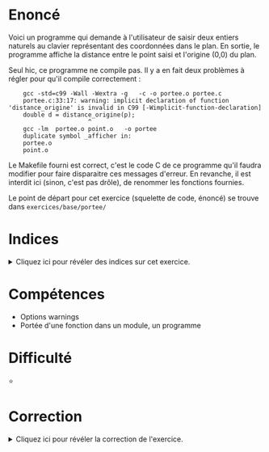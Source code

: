 # Enoncé

Voici un programme qui demande à l'utilisateur de saisir deux entiers
naturels au clavier représentant des coordonnées dans le plan. En
sortie, le programme affiche la distance entre le point saisi et
l'origine (0,0) du plan.

Seul hic, ce programme ne compile pas. Il y a en fait deux problèmes à
régler pour qu'il compile correctement :

```
	gcc -std=c99 -Wall -Wextra -g   -c -o portee.o portee.c
	portee.c:33:17: warning: implicit declaration of function 'distance_origine' is invalid in C99 [-Wimplicit-function-declaration]
	double d = distance_origine(p);
					  ^
	gcc -lm  portee.o point.o   -o portee
	duplicate symbol _afficher in:
	portee.o
	point.o
```

Le Makefile fourni est correct, c'est le code C de ce programme qu'il
faudra modifier pour faire disparaitre ces messages d'erreur.  En
revanche, il est interdit ici (sinon, c'est pas drôle), de renommer
les fonctions fournies.

Le point de départ pour cet exercice (squelette de code, énoncé) se
trouve dans `exercices/base/portee/`

# Indices

<details>
<summary>Cliquez ici pour révéler des indices sur cet exercice.</summary>
<br>

* jetez un oeil aux mot-clés "static" et "extern" dans le poly de C
</details>

# Compétences

* Options warnings
* Portée d'une fonction dans un module, un programme

# Difficulté

:star:
# Correction

<details>
<summary>Cliquez ici pour révéler la correction de l'exercice.</summary>
#### Corrigé du fichier Makefile

```make
CC=gcc
CFLAGS=-std=c99 -Wall -Wextra -g
LDFLAGS=-lm

all: portee

portee: portee.o point.o

.PHONY: clean
clean:
	rm -f *~ *.o portee

```

#### Corrigé du fichier portee.c

```c
#include <stdlib.h>
#include <stdio.h>

#include "point.h"

/*
    En rajoutant le mot-clé static, on limite la visibilité de la
    fonction afficher au fichier portee.c. En dehors de ce fichier, la
    fonction n'est pas visible. Elle n'entrera donc plus en conflit
    avec la fonction afficher définie dans point.c.
*/
static
void afficher(int argc, char **argv)
{
    for (int i = 0; i < argc; i++) {
        printf("argument %i: %s\n", i, argv[i]);
    }
}

int main(int argc, char **argv)
{
    if (argc != 3) {
        fprintf(stderr, "Usage: %s coordX coordY\n", argv[0]);
        exit(EXIT_FAILURE);
    }

    /* Affichage pour du debug... */
    afficher(argc, argv);

    struct point p;
    p.x = atoi(argv[1]);
    p.y = atoi(argv[2]);

    double d = distance_origine(p);
    printf("Distance de ce point à l'origine: %lf.\n", d);

    return EXIT_SUCCESS;
}

```

#### Corrigé du fichier point.c

```c
#include <stdio.h>
#include <math.h>

#include "point.h"

/* Voir commentaires identiques dans portee.c. */
static
void afficher(struct point p)
{
    printf("(%u, %u)\n", p.x, p.y);
}

double distance_origine(struct point p)
{
    afficher(p);
    return sqrt(p.x*p.x + p.y*p.y);
}

```

#### Corrigé du fichier point.h

```c
#ifndef _POINT_H_
#define _POINT_H_

#include <stdint.h>

struct point {
    uint32_t x;
    uint32_t y;
};

/* On fournit le prototype de la fonction distance_origine pour
 * qu'elle puisse être utilisée à l'extérieur du module point, ce qui
 * corrige le problème "implicit declaration". */
extern double distance_origine(struct point p);

#endif /* _POINT_H_ */

```


</details>
